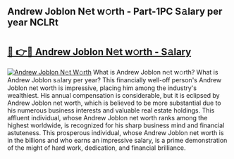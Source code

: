 ## Andrew Joblon N𝚎t w𝚘rth - Part-1PC S𝚊lary per year NCLRt

# <h2><a href="http://gc0a0w.nevu.top/?p=Andrew+Joblon">🔗 👉🔴 Andrew Joblon N𝚎t w𝚘rth - S𝚊lary</a></h2>

[![Andrew Joblon N𝚎t W𝚘rth](https://i.imgur.com/Oavwk0R.jpeg)](http://gc0a0w.nevu.top/?p=Andrew+Joblon)
What is Andrew Joblon n𝚎t w𝚘rth? What is Andrew Joblon s𝚊lary per year?
This financially well-off person's Andrew Joblon net worth is impressive, placing him among the industry's wealthiest. His annual compensation is considerable, but it is eclipsed by Andrew Joblon net worth, which is believed to be more substantial due to his numerous business interests and valuable real estate holdings. This affluent individual, whose Andrew Joblon net worth ranks among the highest worldwide, is recognized for his sharp business mind and financial astuteness. This prosperous individual, whose Andrew Joblon net worth is in the billions and who earns an impressive salary, is a prime demonstration of the might of hard work, dedication, and financial brilliance.
